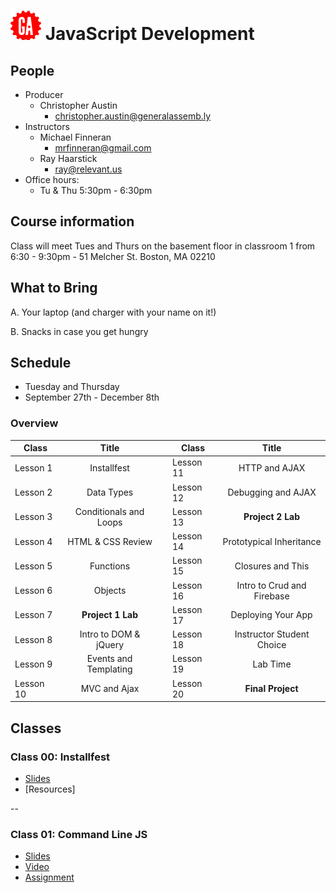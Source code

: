 # ![](assets/logo.png) JavaScript Development

## People

- Producer
  - Christopher Austin
    - [christopher.austin@generalassemb.ly](christopher.austin@generalassemb.ly)
- Instructors
  - Michael Finneran
    - [mrfinneran@gmail.com](mrfinneran@gmail.com)
  - Ray Haarstick
    - [ray@relevant.us](ray@relevant.us)
- Office hours:
  - Tu & Thu 5:30pm - 6:30pm


## Course information

Class will meet Tues and Thurs on the basement floor in classroom 1 from 6:30 - 9:30pm -  51 Melcher St. Boston, MA 02210


## What to Bring

A. Your laptop (and charger with your name on it!)

B. Snacks in case you get hungry

## Schedule

- Tuesday and Thursday
- September 27th - December 8th

### Overview

| Class | Title |  | Class | Title |
| --- | :---: | --- |  --- | :---: |
| Lesson 1 | Installfest || Lesson 11 | HTTP and AJAX |
| Lesson 2 | Data Types || Lesson 12 | Debugging and AJAX |
| Lesson 3 | Conditionals and Loops || Lesson 13 | **Project 2 Lab** |
| Lesson 4 | HTML & CSS Review || Lesson 14 | Prototypical Inheritance|
| Lesson 5 | Functions || Lesson 15 | Closures and This|
| Lesson 6 | Objects          || Lesson 16 | Intro to Crud and Firebase|
| Lesson 7 | **Project 1 Lab** || Lesson 17 | Deploying Your App |
| Lesson 8 | Intro to DOM & jQuery || Lesson 18 |  Instructor Student Choice|
| Lesson 9 | Events and Templating || Lesson 19 | Lab Time|
| Lesson 10 | MVC and Ajax || Lesson 20| **Final Project**|

## Classes

### Class 00: Installfest

- [Slides](http://ga-students.github.io/JS-BOS-03/00-installfest/)
- [Resources]

--

### Class 01: Command Line JS

- [Slides](http://ga-students.github.io/JS-DC-2/01-command-line-JS/)
- [Video](https://www.youtube.com/watch?v=Vad9oN4t_wY)
- [Assignment](01-command-line-JS/assignment.md)

